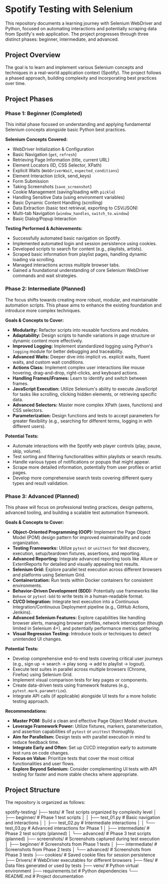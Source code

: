 # Spotify Testing with Selenium

This repository documents a learning journey with Selenium WebDriver and Python, focused on automating interactions and potentially scraping data from Spotify's web application. The project progresses through three distinct phases: beginner, intermediate, and advanced.

## Project Overview

The goal is to learn and implement various Selenium concepts and techniques in a real-world application context (Spotify). The project follows a phased approach, building complexity and incorporating best practices over time.

## Project Phases

### Phase 1: Beginner (Completed)

This initial phase focused on understanding and applying fundamental Selenium concepts alongside basic Python best practices.

**Selenium Concepts Covered:**
*   WebDriver Initialization & Configuration
*   Basic Navigation (`get`, `refresh`)
*   Retrieving Page Information (title, current URL)
*   Element Locators (ID, CSS Selector, XPath)
*   Explicit Waits (`WebDriverWait`, `expected_conditions`)
*   Element Interaction (click, send_keys)
*   Form Submission
*   Taking Screenshots (`save_screenshot`)
*   Cookie Management (saving/loading with `pickle`)
*   Handling Sensitive Data (using environment variables)
*   Basic Dynamic Content Handling (scrolling)
*   Data Extraction (basic text retrieval, exporting to CSV/JSON)
*   Multi-tab Navigation (`window_handles`, `switch_to.window`)
*   Basic Dialog/Popup Interaction

**Testing Performed & Achievements:**
*   Successfully automated basic navigation on Spotify.
*   Implemented automated login and session persistence using cookies.
*   Developed scripts to search for content (e.g., playlists, artists).
*   Scraped basic information from playlist pages, handling dynamic loading via scrolling.
*   Managed interactions across multiple browser tabs.
*   Gained a foundational understanding of core Selenium WebDriver commands and wait strategies.

### Phase 2: Intermediate (Planned)

The focus shifts towards creating more robust, modular, and maintainable automation scripts. This phase aims to enhance the existing foundation and introduce more complex techniques.

**Goals & Concepts to Cover:**
*   **Modularity:** Refactor scripts into reusable functions and modules.
*   **Adaptability:** Design scripts to handle variations in page structure or dynamic content more effectively.
*   **Improved Logging:** Implement standardized logging using Python's `logging` module for better debugging and traceability.
*   **Advanced Waits:** Deeper dive into implicit vs. explicit waits, fluent waits, and custom wait conditions.
*   **Actions Class:** Implement complex user interactions like mouse hovering, drag-and-drop, right-clicks, and keyboard actions.
*   **Handling Frames/iFrames:** Learn to identify and switch between frames.
*   **JavaScript Execution:** Utilize Selenium's ability to execute JavaScript for tasks like scrolling, clicking hidden elements, or retrieving specific data.
*   **Advanced Selectors:** Master more complex XPath (axes, functions) and CSS selectors.
*   **Parameterization:** Design functions and tests to accept parameters for greater flexibility (e.g., searching for different terms, logging in with different users).

**Potential Tests:**
*   Automate interactions with the Spotify web player controls (play, pause, skip, volume).
*   Test sorting and filtering functionalities within playlists or search results.
*   Handle various types of notifications or popups that might appear.
*   Scrape more detailed information, potentially from user profiles or artist pages.
*   Develop more comprehensive search tests covering different query types and result validation.

### Phase 3: Advanced (Planned)

This phase will focus on professional testing practices, design patterns, advanced tooling, and building a scalable test automation framework.

**Goals & Concepts to Cover:**
*   **Object-Oriented Programming (OOP):** Implement the Page Object Model (POM) design pattern for improved maintainability and code organization.
*   **Testing Frameworks:** Utilize `pytest` or `unittest` for test discovery, execution, setup/teardown fixtures, assertions, and reporting.
*   **Advanced Reporting:** Integrate advanced reporting tools like Allure or ExtentReports for detailed and visually appealing test results.
*   **Selenium Grid:** Explore parallel test execution across different browsers and platforms using Selenium Grid.
*   **Containerization:** Run tests within Docker containers for consistent environments.
*   **Behavior-Driven Development (BDD):** Potentially use frameworks like `Behave` or `pytest-bdd` to write tests in a human-readable format.
*   **CI/CD Integration:** Integrate test execution into a Continuous Integration/Continuous Deployment pipeline (e.g., GitHub Actions, Jenkins).
*   **Advanced Selenium Features:** Explore capabilities like handling browser alerts, managing browser profiles, network interception (though limited in Selenium 4+), and potentially performance metrics gathering.
*   **Visual Regression Testing:** Introduce tools or techniques to detect unintended UI changes.

**Potential Tests:**
*   Develop comprehensive end-to-end tests covering critical user journeys (e.g., sign up -> search -> play song -> add to playlist -> logout).
*   Execute test suites in parallel across multiple browsers (Chrome, Firefox) using Selenium Grid.
*   Implement visual comparison tests for key pages or components.
*   Create data-driven tests using framework features (e.g., `pytest.mark.parametrize`).
*   Integrate API calls (if applicable) alongside UI tests for a more holistic testing approach.

**Recommendations:**
*   **Master POM:** Build a clean and effective Page Object Model structure.
*   **Leverage Framework Power:** Utilize fixtures, markers, parameterization, and assertion capabilities of `pytest` or `unittest` thoroughly.
*   **Aim for Parallelism:** Design tests with parallel execution in mind to reduce feedback time.
*   **Integrate Early and Often:** Set up CI/CD integration early to automate test runs on code changes.
*   **Focus on Value:** Prioritize tests that cover the most critical functionalities and user flows.
*   **Explore Beyond Selenium:** Consider complementing UI tests with API testing for faster and more stable checks where appropriate.

## Project Structure

The repository is organized as follows:

spotify-testing/
├── tests/ # Test scripts organized by complexity level
│ ├── beginner/ # Phase 1 test scripts
│ │ ├── test_01.py # Basic navigation and interactions
│ │ ├── test_02.py # Intermediate interactions
│ │ └── test_03.py # Advanced interactions for Phase 1
│ ├── intermediate/ # Phase 2 test scripts (planned)
│ └── advanced/ # Phase 3 test scripts (planned)
├── screenshots/ # Screenshots captured during test execution
│ ├── beginner/ # Screenshots from Phase 1 tests
│ ├── intermediate/ # Screenshots from Phase 2 tests
│ └── advanced/ # Screenshots from Phase 3 tests
├── cookies/ # Saved cookie files for session persistence
├── Drivers/ # WebDriver executables for different browsers
├── files/ # Data files generated or used by tests
├── venv/ # Python virtual environment
├── requirements.txt # Python dependencies
└── README.md # Project documentation